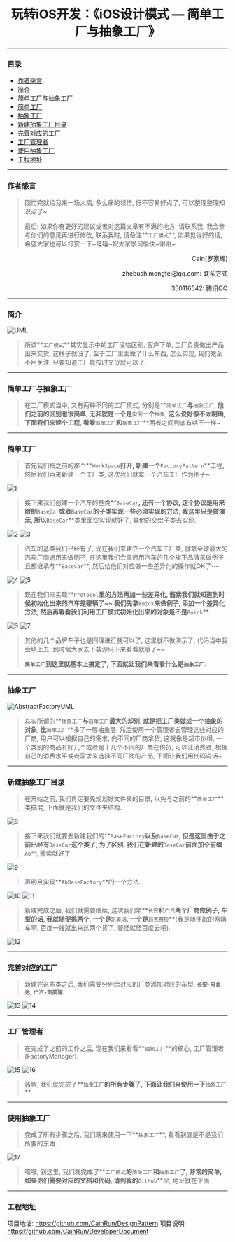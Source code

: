 # <center>玩转iOS开发：《iOS设计模式 — 简单工厂与抽象工厂》</center>

---
### 目录
- [作者感言](#作者感言)
- [简介](#简介)
- [简单工厂与抽象工厂](#简单工厂与抽象工厂)
- [简单工厂](#简单工厂)
- [抽象工厂](#抽象工厂)
- [新建抽象工厂目录](#新建抽象工厂目录)
- [完善对应的工厂](#完善对应的工厂)
- [工厂管理者](#工厂管理者)
- [使用抽象工厂](#使用抽象工厂)
- [工程地址](#工程地址)

---

### 作者感言
> 刚忙完就给我来一场大病, 多么痛的领悟, 好不容易好点了, 可以整理整理知识点了~
> 
> 最后:
> 如果你有更好的建议或者对这篇文章有不满的地方, 请联系我, 我会参考你们的意见再进行修改, 联系我时, 请备注**`工厂模式`**, 如果觉得好的话, 希望大家也可以打赏一下~嘻嘻~祝大家学习愉快~谢谢~

<p align="right">Cain(罗家辉)</p>
<p align="right">zhebushimengfei@qq.com: 联系方式</p>
<p align="right">350116542: 腾讯QQ</p>

---
### 简介

![UML](./FactoryPatternUML.jpg)

> 所谓**`工厂模式`**其实显示中的工厂没啥区别, 客户下单, 工厂负责做出产品出来交货, 这样子就没了, 至于工厂里面做了什么东西, 怎么实现, 我们完全不用关注, 只要知道工厂能按时交货就可以了.

---
### 简单工厂与抽象工厂
> 在工厂模式当中, 又有两种不同的工厂模式, 分别是**`简单工厂`**与**`抽象工厂`**, 他们之前的区别也很简单, 无非就是一个是**`实例`**一个**`抽象`**, 这么说好像不太明确, 下面我们来建个工程, 看看**`简单工厂`**和**`抽象工厂`**两者之间到底有啥不一样~

---
### 简单工厂

> 首先我们把之前的那个**`WorkSpace`**打开, 新建一个**`FactoryPattern`**工程, 然后我们再来新建一个工厂类, 这次我们就拿一个汽车工厂作为例子~

![1](./1.png)

> 接下来我们创建一个汽车的基类**`BaseCar`**, 还有一个协议, 这个协议是用来限制**`BaseCar`**或者**`BaseCar`**的子类实现一些必须实现的方法, 我这里只是做演示, 所以**`BaseCar`**类里面空实现就好了, 其他的交给子类去实现.

![2](./2.png)
![3](./3.png)

> 汽车的基类我们已经有了, 现在我们来建立一个汽车工厂类, 就拿全球最大的汽车厂商通用来做例子, 在这里我们会拿通用汽车的几个旗下品牌来做例子, 且都继承与**`BaseCar`**, 然后给他们对应做一些差异化的操作就OK了~~

![4](./4.png)
![5](./5.png)

> 现在我们来实现**`Protocol`**里的方法再加一些差异化, 酱紫我们就知道到时候初始化出来的汽车是哪辆了~~
> 我们先拿**`Buick`**来做例子, 添加一个差异化方法, 然后再看看我们利用工厂模式初始化出来的对象是不是**`Buick`**.

![6](./6.png)
![7](./7.png)

> 其他的几个品牌车子也是同理进行就可以了, 这里就不做演示了, 代码当中我会填上去, 到时候大家去下载源码下来看看就哦了~~
> 
> **`简单工厂`**到这里就基本上搞定了, 下面就让我们来看看什么是**`抽象工厂`**.

---
### 抽象工厂

![AbstractFactoryUML](./AbstractFactoryUML.jpg)

> 其实所谓的**`抽象工厂`**与**`简单工厂`**最大的却别, 就是把工厂类做成一个抽象的对象, 比**`简单工厂`**多了一层抽象层, 然后使用一个管理者去管理这些对应的厂商, 用户可以根据自己的需求, 向不同的厂商拿货, 这就像是超市似得, 一个类别的商品有好几个或者是十几个不同的厂商在供货, 可以让消费者, 根据自己的消费水平或者需求来选择不同厂商的产品, 下面让我们用代码说话~

---
### 新建抽象工厂目录

> 在开始之前, 我们肯定要先规划好文件夹的目录, 以免与之前的**`简单工厂`**类搞混, 下面就是我们的文件夹结构.

![8](./8.png)

> 接下来我们就要去新建我们的**`BaseFactory`**以及**`BaseCar`**, 但是这里由于之前已经有**`BaseCar`**这个类了, 为了区别, 我们在新建的**`BaseCar`**前面加个前缀**`Ab`**, 酱紫就好了

![9](./9.png)

> 声明且实现**`AbBaseFactory`**的一个方法.

![10](./10.png)
![11](./11.png)


> 新建完成之后, 我们就需要继续, 这次我们拿**`长安`**和**`广汽`**两个厂商做例子, 车型的话, 我就随便挑两个, 一个是**`凯美瑞`**, 一个是**`昂克赛拉`**(我是随便取的两辆车啊, 百度一搜就出来这两个货了, 要怪就怪百度去吧).

![12](./12.png)

---
### 完善对应的工厂
> 新建完这些类之后, 我们需要分别给对应的厂商添加对应的车型, **`长安-马自达`**, **`广汽-凯美瑞`**

![13](./13.png)
![14](./14.png)

---
### 工厂管理者
> 在完成了之前的工作之后, 现在我们来看看**`抽象工厂`**的核心, 工厂管理者(FactoryManager).

![15](./15.png)
![16](./16.png)

> 酱紫, 我们就完成了**`抽象工厂`**的所有步骤了, 下面让我们来使用一下**`抽象工厂`**.

---
### 使用抽象工厂
> 完成了所有步骤之后, 我们就来使用一下**`抽象工厂`**, 看看到底是不是我们所要的东西.

![17](./17.png)

> 嘿嘿, 到这里, 我们就完成了**`工厂模式`**的**`简单工厂`**和**`抽象工厂`**了, 非常的简单, 如果你们需要对应的文档和代码, 请到我的**`GitHub`**里, 地址就在下面

---
### 工程地址
项目地址: https://github.com/CainRun/DesignPattern
项目说明: https://github.com/CainRun/DeveloperDocument

